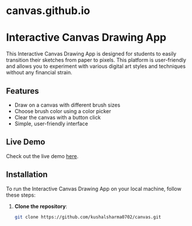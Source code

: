 # canvas.github.io
# Interactive Canvas Drawing App

This Interactive Canvas Drawing App is designed for students to easily transition their sketches from paper to pixels. This platform is user-friendly and allows you to experiment with various digital art styles and techniques without any financial strain.

## Features

- Draw on a canvas with different brush sizes
- Choose brush color using a color picker
- Clear the canvas with a button click
- Simple, user-friendly interface

## Live Demo

Check out the live demo [here](https://kushalsharma0702.github.io/canvas.github.io/).

## Installation

To run the Interactive Canvas Drawing App on your local machine, follow these steps:

1. **Clone the repository**:
   ```bash
   git clone https://github.com/kushalsharma0702/canvas.git
